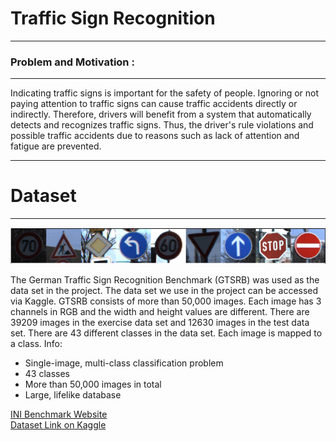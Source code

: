 # Traffic Sign Recognition
<hr>

### Problem and Motivation : 
<hr>
Indicating traffic signs is important for the safety of people.
Ignoring or not paying attention to traffic signs can cause
traffic accidents directly or indirectly. Therefore, drivers
will benefit from a system that automatically detects and
recognizes traffic signs. Thus, the driver's rule violations
and possible traffic accidents due to reasons such as lack of
attention and fatigue are prevented.

<hr>

# Dataset
<hr>
<img src="signs.png"/>

The German Traffic Sign Recognition Benchmark (GTSRB) was used as the data set in the project. The data set we use in the project can be accessed via Kaggle. GTSRB consists of more than 50,000 images. Each image has 3 channels in RGB and the width and height values are different. There are 39209 images in the exercise data set and 12630 images in the test data set. There are 43 different classes in the data set. Each image is mapped to a class. Info:

- Single-image, multi-class classification problem
- 43 classes
- More than 50,000 images in total
- Large, lifelike database

<a href= "https://benchmark.ini.rub.de/">INI Benchmark Website</a><br>
<a href="https://www.kaggle.com/meowmeowmeowmeowmeow/gtsrb-german-traffic-sign" target='blank_' alt='Dataset link' > Dataset Link on Kaggle </a> 

